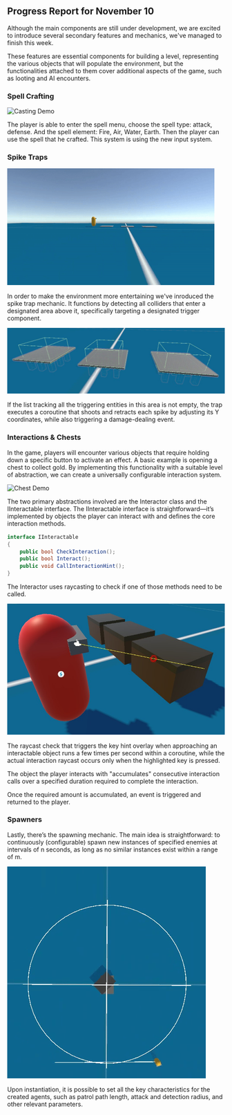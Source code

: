 ## Progress Report for November 10

Although the main components are still under development, we are excited to introduce several secondary features and mechanics, we've managed to finish this week.

These features are essential components for building a level, representing the various objects that will populate the environment, but the functionalities attached to them cover additional aspects of the game, such as looting and AI encounters.

### Spell Crafting

![Casting Demo](../materials/casting.gif)
 
The player is able to enter the spell menu, choose the spell type: attack, defense. And the spell element: Fire, Air, Water, Earth. Then the player can use the spell that he crafted. This system is using the new input system.

### Spike Traps

![Trap Demo](../materials/its_a_trap.gif)

In order to make the environment more entertaining we've inroduced the spike trap mechanic. It functions by detecting all colliders that enter a designated area above it, specifically targeting a designated trigger component.

![Trap Triger](../materials/its_a_trap.jpg)

If the list tracking all the triggering entities in this area is not empty, the trap executes a coroutine that shoots and retracts each spike by adjusting its Y coordinates, while also triggering a damage-dealing event.

### Interactions & Chests

In the game, players will encounter various objects that require holding down a specific button to activate an effect. A basic example is opening a chest to collect gold. By implementing this functionality with a suitable level of abstraction, we can create a universally configurable interaction system.

![Chest Demo](../materials/chest.gif)

The two primary abstractions involved are the Interactor class and the IInteractable interface. The IInteractable interface is straightforward—it’s implemented by objects the player can interact with and defines the core interaction methods.

```C#
interface IInteractable
{
    public bool CheckInteraction();
    public bool Interact();
    public void CallInteractionHint();
}
```

The Interactor uses raycasting to check if one of those methods need to be called.

![Chest Interaction](../materials/chest.jpg)

The raycast check that triggers the key hint overlay when approaching an interactable object runs a few times per second within a coroutine, while the actual interaction raycast occurs only when the highlighted key is pressed.

The object the player interacts with "accumulates" consecutive interaction calls over a specified duration required to complete the interaction.

Once the required amount is accumulated, an event is triggered and returned to the player.

### Spawners

Lastly, there’s the spawning mechanic. The main idea is straightforward: to continuously (configurable) spawn new instances of specified enemies at intervals of n seconds, as long as no similar instances exist within a range of m.

![Spawner Demo](../materials/spawner.gif)

Upon instantiation, it is possible to set all the key characteristics for the created agents, such as patrol path length, attack and detection radius, and other relevant parameters.